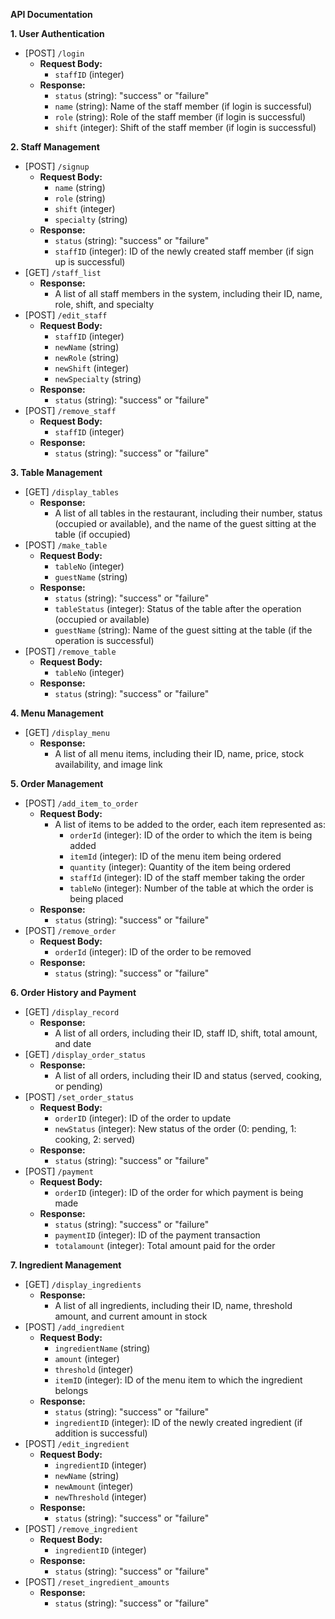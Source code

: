 **API Documentation**

**1. User Authentication**
- [POST] `/login`
  - **Request Body:**
    - `staffID` (integer)
  - **Response:**
    - `status` (string): "success" or "failure"
    - `name` (string): Name of the staff member (if login is successful)
    - `role` (string): Role of the staff member (if login is successful)
    - `shift` (integer): Shift of the staff member (if login is successful)

**2. Staff Management**
- [POST] `/signup`
  - **Request Body:**
    - `name` (string)
    - `role` (string)
    - `shift` (integer)
    - `specialty` (string)
  - **Response:**
    - `status` (string): "success" or "failure"
    - `staffID` (integer): ID of the newly created staff member (if sign up is successful)
- [GET] `/staff_list`
  - **Response:**
    - A list of all staff members in the system, including their ID, name, role, shift, and specialty
- [POST] `/edit_staff`
  - **Request Body:**
    - `staffID` (integer)
    - `newName` (string)
    - `newRole` (string)
    - `newShift` (integer)
    - `newSpecialty` (string)
  - **Response:**
    - `status` (string): "success" or "failure"
- [POST] `/remove_staff`
  - **Request Body:**
    - `staffID` (integer)
  - **Response:**
    - `status` (string): "success" or "failure"

**3. Table Management**
- [GET] `/display_tables`
  - **Response:**
    - A list of all tables in the restaurant, including their number, status (occupied or available), and the name of the guest sitting at the table (if occupied)
- [POST] `/make_table`
  - **Request Body:**
    - `tableNo` (integer)
    - `guestName` (string)
  - **Response:**
    - `status` (string): "success" or "failure"
    - `tableStatus` (integer): Status of the table after the operation (occupied or available)
    - `guestName` (string): Name of the guest sitting at the table (if the operation is successful)
- [POST] `/remove_table`
  - **Request Body:**
    - `tableNo` (integer)
  - **Response:**
    - `status` (string): "success" or "failure"

**4. Menu Management**
- [GET] `/display_menu`
  - **Response:**
    - A list of all menu items, including their ID, name, price, stock availability, and image link

**5. Order Management**
- [POST] `/add_item_to_order`
  - **Request Body:**
    - A list of items to be added to the order, each item represented as:
      - `orderId` (integer): ID of the order to which the item is being added
      - `itemId` (integer): ID of the menu item being ordered
      - `quantity` (integer): Quantity of the item being ordered
      - `staffId` (integer): ID of the staff member taking the order
      - `tableNo` (integer): Number of the table at which the order is being placed
  - **Response:**
    - `status` (string): "success" or "failure"
- [POST] `/remove_order`
  - **Request Body:**
    - `orderId` (integer): ID of the order to be removed
  - **Response:**
    - `status` (string): "success" or "failure"

**6. Order History and Payment**
- [GET] `/display_record`
  - **Response:**
    - A list of all orders, including their ID, staff ID, shift, total amount, and date
- [GET] `/display_order_status`
  - **Response:**
    - A list of all orders, including their ID and status (served, cooking, or pending)
- [POST] `/set_order_status`
  - **Request Body:**
    - `orderID` (integer): ID of the order to update
    - `newStatus` (integer): New status of the order (0: pending, 1: cooking, 2: served)
  - **Response:**
    - `status` (string): "success" or "failure"
- [POST] `/payment`
  - **Request Body:**
    - `orderID` (integer): ID of the order for which payment is being made
  - **Response:**
    - `status` (string): "success" or "failure"
    - `paymentID` (integer): ID of the payment transaction
    - `totalamount` (integer): Total amount paid for the order

**7. Ingredient Management**
- [GET] `/display_ingredients`
  - **Response:**
    - A list of all ingredients, including their ID, name, threshold amount, and current amount in stock
- [POST] `/add_ingredient`
  - **Request Body:**
    - `ingredientName` (string)
    - `amount` (integer)
    - `threshold` (integer)
    - `itemID` (integer): ID of the menu item to which the ingredient belongs
  - **Response:**
    - `status` (string): "success" or "failure"
    - `ingredientID` (integer): ID of the newly created ingredient (if addition is successful)
- [POST] `/edit_ingredient`
  - **Request Body:**
    - `ingredientID` (integer)
    - `newName` (string)
    - `newAmount` (integer)
    - `newThreshold` (integer)
  - **Response:**
    - `status` (string): "success" or "failure"
- [POST] `/remove_ingredient`
  - **Request Body:**
    - `ingredientID` (integer)
  - **Response:**
    - `status` (string): "success" or "failure"
- [POST] `/reset_ingredient_amounts`
  - **Response:**
    - `status` (string): "success" or "failure"
